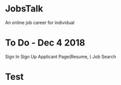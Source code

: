 # JobsTalk
An online job career for individual

# To Do - Dec 4 2018
Sign In
Sign Up
Applicant Page(Resume, )
Job Search

# Test

